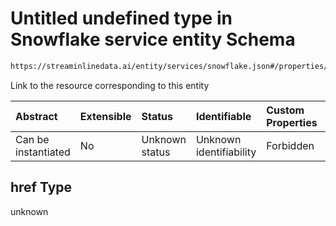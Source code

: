 # Untitled undefined type in Snowflake service entity Schema

```txt
https://streaminlinedata.ai/entity/services/snowflake.json#/properties/href
```

Link to the resource corresponding to this entity

| Abstract            | Extensible | Status         | Identifiable            | Custom Properties | Additional Properties | Access Restrictions | Defined In                                                               |
| :------------------ | :--------- | :------------- | :---------------------- | :---------------- | :-------------------- | :------------------ | :----------------------------------------------------------------------- |
| Can be instantiated | No         | Unknown status | Unknown identifiability | Forbidden         | Allowed               | none                | [snowflake.json*](snowflake.md "open original schema") |

## href Type

unknown
